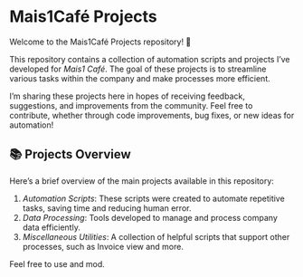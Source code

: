 # Mais1Café Projects

Welcome to the Mais1Café Projects repository! 🎉

This repository contains a collection of automation scripts and projects I’ve developed for *Mais1 Café*. The goal of these projects is to streamline various tasks within the company and make processes more efficient. 

I’m sharing these projects here in hopes of receiving feedback, suggestions, and improvements from the community. Feel free to contribute, whether through code improvements, bug fixes, or new ideas for automation!

## 📚 Projects Overview

Here’s a brief overview of the main projects available in this repository:

1. *Automation Scripts*: These scripts were created to automate repetitive tasks, saving time and reducing human error.
2. *Data Processing*: Tools developed to manage and process company data efficiently.
3. *Miscellaneous Utilities*: A collection of helpful scripts that support other processes, such as Invoice view and more.

Feel free to use and mod.
